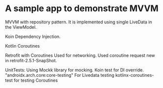 # A sample app to demonstrate MVVM 


MVVM with repository pattern. 
  It is implemented using single LiveData in the ViewModel.

Koin Dependency Injection.

Kotlin Coroutines

Retrofit with Coroutines
  Used for networking. Used coroutine request new in retrofit-2.5.1-SnapShot. 


UnitTests:
  Using Mockk library for mocking.
  Koin test for DI override.
  "androidx.arch.core:core-testing" For Livedata testing
  kotlinx-coroutines-test for testing Coroutines
  
